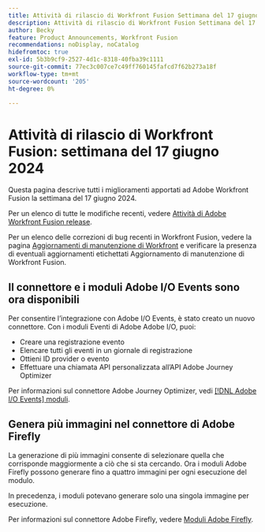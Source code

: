 ```yaml
---
title: Attività di rilascio di Workfront Fusion Settimana del 17 giugno 2024
description: Attività di rilascio di Workfront Fusion Settimana del 17 giugno 2024
author: Becky
feature: Product Announcements, Workfront Fusion
recommendations: noDisplay, noCatalog
hidefromtoc: true
exl-id: 5b3b9cf9-2527-4d1c-8318-40fba39c1111
source-git-commit: 77ec3c007ce7c49ff760145fafcd7f62b273a18f
workflow-type: tm+mt
source-wordcount: '205'
ht-degree: 0%

---
```


# Attività di rilascio di Workfront Fusion: settimana del 17 giugno 2024

Questa pagina descrive tutti i miglioramenti apportati ad Adobe Workfront Fusion la settimana del 17 giugno 2024.

Per un elenco di tutte le modifiche recenti, vedere [Attività di Adobe Workfront Fusion release](/help/workfront-fusion/fusion-product-releases/fusion-release-activity.md).

Per un elenco delle correzioni di bug recenti in Workfront Fusion, vedere la pagina [Aggiornamenti di manutenzione di Workfront](https://experienceleague.adobe.com/docs/workfront-known-issues/releases/current-updates.html) e verificare la presenza di eventuali aggiornamenti etichettati Aggiornamento di manutenzione di Workfront Fusion.

## Il connettore e i moduli Adobe I/O Events sono ora disponibili

Per consentire l’integrazione con Adobe I/O Events, è stato creato un nuovo connettore. Con i moduli Eventi di Adobe Adobe I/O, puoi:

* Creare una registrazione evento
* Elencare tutti gli eventi in un giornale di registrazione
* Ottieni ID provider o evento
* Effettuare una chiamata API personalizzata all’API Adobe Journey Optimizer

Per informazioni sul connettore Adobe Journey Optimizer, vedi [[!DNL Adobe I/O Events] moduli](/help/workfront-fusion/references/apps-and-modules/adobe-connectors/adobe-io-events-modules.md).

## Genera più immagini nel connettore di Adobe Firefly

La generazione di più immagini consente di selezionare quella che corrisponde maggiormente a ciò che si sta cercando. Ora i moduli Adobe Firefly possono generare fino a quattro immagini per ogni esecuzione del modulo.

In precedenza, i moduli potevano generare solo una singola immagine per esecuzione.

Per informazioni sul connettore Adobe Firefly, vedere [Moduli Adobe Firefly](/help/workfront-fusion/references/apps-and-modules/adobe-connectors/adobe-firefly-modules.md).
